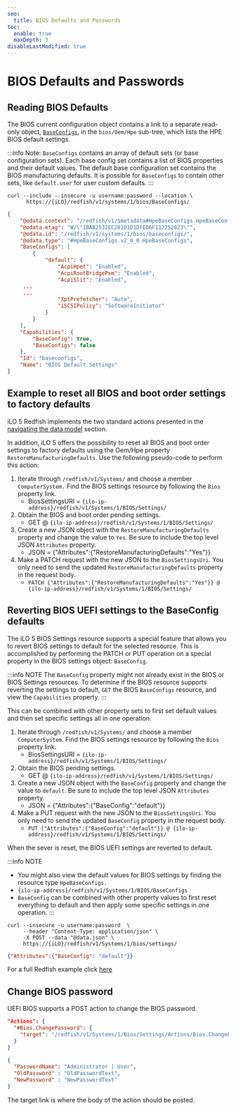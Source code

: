 ```yaml
---
seo:
  title: BIOS Defaults and Passwords
toc:
  enable: true
  maxDepth: 3
disableLastModified: true
---
```


# BIOS Defaults and Passwords

## Reading BIOS Defaults

The BIOS current configuration object contains a link to a separate read-only object, [`BaseConfigs`](ilo5_resourcedefns/#hpebaseconfigsv2_0_0hpebaseconfigs), in the `bios/Oem/Hpe` sub-tree, which lists the HPE BIOS default settings.

:::info Note:
`BaseConfigs` contains an array of default sets (or base configuration sets). Each base config set contains a list of BIOS properties and their default values. The default base configuration set contains the BIOS manufacturing defaults. It is possible for `BaseConfigs` to contain other sets, like `default.user` for user custom defaults.
:::

```shell cURL
curl --include --insecure -u username:password --location \
      https://{iLO}/redfish/v1/systems/1/bios/BaseConfigs/ 
```

```json Response (truncated)
{
    "@odata.context": "/redfish/v1/$metadata#HpeBaseConfigs.HpeBaseConfigs",
    "@odata.etag": "W/\"1BAB2532EC201D1D1DFED6F112252823\"",
    "@odata.id": "/redfish/v1/systems/1/bios/baseconfigs/",
    "@odata.type": "#HpeBaseConfigs.v2_0_0.HpeBaseConfigs",
    "BaseConfigs": [
        {
            "default": {
                "AcpiHpet": "Enabled",
                "AcpiRootBridgePxm": "Enabled",
                "AcpiSlit": "Enabled",
     ...
     ...
                "XptPrefetcher": "Auto",
                "iSCSIPolicy": "SoftwareInitiator"
            }
        }
    ],
    "Capabilities": {
        "BaseConfig": true,
        "BaseConfigs": false
    },
    "Id": "baseconfigs",
    "Name": "BIOS Default Settings"
}
```

## Example to reset all BIOS and boot order settings to factory defaults

iLO 5 Redfish implements the two standard actions presented in the [navigating the data model](../../../concepts/navigating/) section.

In addition, iLO 5 offers the possibility to reset all BIOS and boot order settings to factory defaults using the Oem/Hpe property `RestoreManufacturingDefaults`. Use the following pseudo-code to perform this action:

1. Iterate through `/redfish/v1/Systems/` and choose a member `ComputerSystem.` Find the BIOS settings resource by following the `Bios` property link.
      * BiosSettingsURI = `{ilo-ip-address}/redfish/v1/Systems/1/BIOS/Settings/`
2. Obtain the BIOS and boot order pending settings.
      * GET @ `{ilo-ip-address}/redfish/v1/Systems/1/BIOS/Settings/`
3. Create a new JSON object with the `RestoreManufacturingDefaults` property and change the value to `Yes`. Be sure to include the top level JSON `Attributes` property.
      * JSON = {"Attributes":{"RestoreManufacturingDefaults":"Yes"}}
4. Make a PATCH request with the new JSON to the `BiosSettingsUri`. You only need to send the updated `RestoreManufacturingDefaults`
property in the request body.
      * `PATCH {"Attributes":{"RestoreManufacturingDefaults":"Yes"}} @ {ilo-ip-address}/redfish/v1/Systems/1/BIOS/Settings/`

## Reverting BIOS UEFI settings to the BaseConfig defaults

The iLO 5 BIOS Settings resource supports a special feature that allows you to revert BIOS settings
to default for the selected resource. This is accomplished by performing the PATCH or PUT
operation on a special property in the BIOS settings object: `BaseConfig`.

:::info NOTE
The `BaseConfig` property might not already exist in the BIOS or BIOS Settings resources. To determine if the BIOS resource supports reverting the settings to default, `GET` the BIOS `BaseConfigs` resource, and view the `Capabilities` property.
:::

This can be combined with other property sets to first set default values and then set specific
settings all in one operation.

1. Iterate through `/redfish/v1/Systems/` and choose a member `ComputerSystem`. Find the BIOS settings resource by following the `Bios` property link.
      * BiosSettingsURI = `{ilo-ip-address}/redfish/v1/Systems/1/BIOS/Settings/`
2. Obtain the BIOS pending settings.
      * GET @ `{ilo-ip-address}/redfish/v1/Systems/1/BIOS/Settings/`
3. Create a new JSON object with the `BaseConfig` property and change the value to `default`. Be sure to include the top level JSON `Attributes` property.
      * JSON = {"Attributes":{"BaseConfig":"default"}}
4. Make a PUT request with the new JSON to the `BiosSettingsUri`. You only need to send the updated `BaseConfig`
property in the request body.
      * `PUT {"Attributes":{"BaseConfig":"default"}} @ {ilo-ip-address}/redfish/v1/Systems/1/BIOS/Settings/`

When the sever is reset, the BIOS UEFI settings are reverted to default.

:::info NOTE

* You might also view the default values for BIOS settings by finding the resource type `HpeBaseConfigs.`
* `{ilo-ip-address}/redfish/v1/Systems/1/BIOS/BaseConfigs`
* `BaseConfig` can be combined with other property values to first reset everything to default and then apply some specific settings in one operation.
:::

```shell cURL
curl --insecure -u username:password  \
     --header "Content-Type: application/json" \
     -X POST --data "@data.json" \
     https://{iLO}/redfish/v1/Systems/1/bios/settings/ 
```

```json Content of data.json
{"Attributes":{"BaseConfig": "default"}}
```

For a full Redfish example click <a href="https://github.com/HewlettPackard/python-ilorest-library/blob/master/examples/Redfish/bios_revert_default.py" target="_blank">here</a>

## Change BIOS password  

UEFI BIOS supports a POST action to change the BIOS password.

```json POST Action description
"Actions": {
  "#Bios.ChangePassword": {
    "target": "/redfish/v1/Systems/1/Bios/Settings/Actions/Bios.ChangePassword"
  }
}
```

```json Body
{
  "PasswordName": "Administrator | User",
  "OldPassword" : "OldPasswordText",
  "NewPassword" : "NewPasswordText"
}
```

The target link is where the body of the action should be posted.
